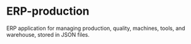 # ERP-production
ERP application for managing production, quality, machines, tools, and warehouse, stored in JSON files.
